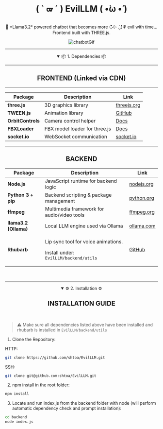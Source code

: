 # <p align =center> ( ` ᢍ ´ ) EvilLLM (  •̀ω  •́  ) <p>
<p align = center> 🦙 *Llama3.2* powered chatbot that becomes more ↻(𓄼 .̀  ̮.́)Ψ evil with time... Frontend built with THREE.js. </p>

<p align="center">
  <img src="img/chatgif.gif" alt="chatbotGif">
</p>

--- 

<details open>

<summary align=center> 📦 1. Dependencies 📦 </summary>

--- 

<h2 align=center> FRONTEND (Linked via CDN) </h2>
<hr>
<table align="center">
  <thead>
    <tr>
      <th>Package</th>
      <th>Description</th>
      <th>Link</th>
    </tr>
  </thead>
  <tbody>
    <tr>
      <td><strong>three.js</strong></td>
      <td>3D graphics library</td>
      <td><a href="https://threejs.org" target="_blank">threejs.org</a></td>
    </tr>
    <tr>
      <td><strong>TWEEN.js</strong></td>
      <td>Animation library</td>
      <td><a href="https://github.com/tweenjs/tween.js" target="_blank">GitHub</a></td>
    </tr>
    <tr>
      <td><strong>OrbitControls</strong></td>
      <td>Camera control helper</td>
      <td><a href="https://threejs.org/docs/#examples/en/controls/OrbitControls" target="_blank">Docs</a></td>
    </tr>
    <tr>
      <td><strong>FBXLoader</strong></td>
      <td>FBX model loader for three.js</td>
      <td><a href="https://threejs.org/docs/#examples/en/loaders/FBXLoader" target="_blank">Docs</a></td>
    </tr>
    <tr>
      <td><strong>socket.io</strong></td>
      <td>WebSocket communication</td>
      <td><a href="https://socket.io/" target="_blank">socket.io</a></td>
    </tr>
  </tbody>
</table>

---

<h2 align=center> BACKEND </h2>


<table align="center">
  <thead>
    <tr>
      <th>Package</th>
      <th>Description</th>
      <th>Link</th>
    </tr>
  </thead>
  <tbody>
    <tr>
      <td><strong>Node.js</strong></td>
      <td>JavaScript runtime for backend logic</td>
      <td><a href="https://nodejs.org" target="_blank">nodejs.org</a></td>
    </tr>
    <tr>
      <td><strong>Python 3 + pip</strong></td>
      <td>Backend scripting &amp; package management</td>
      <td><a href="https://www.python.org/downloads/" target="_blank">python.org</a></td>
    </tr>
    <tr>
      <td><strong>ffmpeg</strong></td>
      <td>Multimedia framework for audio/video tools</td>
      <td><a href="https://ffmpeg.org/download.html" target="_blank">ffmpeg.org</a></td>
    </tr>
    <tr>
      <td><strong>llama3.2 (Ollama)</strong></td>
      <td>Local LLM engine used via Ollama</td>
      <td><a href="https://ollama.com" target="_blank">ollama.com</a></td>
    </tr>
    <tr>
      <td><strong>Rhubarb</strong></td>
      <td><p>Lip sync tool for voice animations.</p> 
        <p>Install under: <code> EvilLLM/backend/utils </code> </p></td>
      <td><a href="https://github.com/DanielSWolf/rhubarb-lip-sync" target="_blank">GitHub</a></td>
    </tr>
  </tbody>
</table>


</br>

--- 

</details>

<details open>

<summary align=center>⚙️  2. Installation  ⚙️</summary>

<h2 align=center> INSTALLATION GUIDE </h2>

</br>

> :warning: Make sure all dependencies listed above have been installed and rhubarb is installed in <code>EvilLLM/backend/utils</code>

1. Clone the Repository:

HTTP:
```bash
git clone https://github.com/shtoa/EvilLLM.git
```
SSH:
```bash
git clone git@github.com:shtoa/EvilLLM.git
```

2. npm install in the root folder:
```bash
npm install
```
3. Locate and run index.js from the backend folder with node (will perform automatic dependency check and prompt installation):

```bash
cd backend
node index.js
```

</details>

